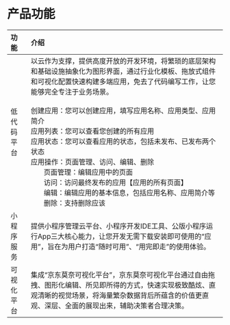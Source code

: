 # 产品功能


| 功能         | 介绍                                                                                                                                                                                                                                                                                                                                                                                                                                                                                                       |
|:-----------|:---------------------------------------------------------------------------------------------------------------------------------------------------------------------------------------------------------------------------------------------------------------------------------------------------------------------------------------------------------------------------------------------------------------------------------------------------------------------------------------------------------|
| 低代码平台      | 以云作为支撑，提供高度开放的开发环境，将繁琐的底层架构和基础设施抽象化为图形界面，通过行业化模板、拖放式组件和可视化配置快速构建多端应用，免去了代码编写工作，让您能够完全专注于业务场景。<br><br>创建应用：您可以创建应用，填写应用名称、应用类型、应用简介 <br>应用列表：您可以查看您创建的所有应用 <br>应用状态：您可以查看应用的状态，包括未发布、已发布两个状态 <br>应用操作：页面管理、访问、编辑、删除 <br>&nbsp;&nbsp;&nbsp;&nbsp;&nbsp;&nbsp;&nbsp;页面管理：编辑应用中的页面<br>&nbsp;&nbsp;&nbsp;&nbsp;&nbsp;&nbsp;&nbsp;访问：访问最终发布的应用【应用的所有页面】<br>&nbsp;&nbsp;&nbsp;&nbsp;&nbsp;&nbsp;&nbsp;编辑：编辑应用的基本信息，包括应用名称、应用简介等<br>&nbsp;&nbsp;&nbsp;&nbsp;&nbsp;&nbsp;&nbsp;删除：支持删除应该                          |
| 小程序服务      | 提供小程序管理云平台、小程序开发IDE工具、公版小程序运行App三大核心能力，让您开发无需下载安装即可使用的“应用”，旨在为用户打造“随时可用”、“用完即走”的使用体验。                                                                                                                                                                                                                                                                                                                                                                                                                    |
| 可视化平台      | 集成“京东莫奈可视化平台”，京东莫奈可视化平台通过自由拖拽、图形化编辑、所见即所得的方式，快速实现极致酷炫、直观清晰的视觉场景，将海量繁杂数据背后所蕴含的价值更直观、深层、全面的展现出来，辅助决策者合理决策。                                                                                                                                                                                                                                                                                                                                                                                                 |


